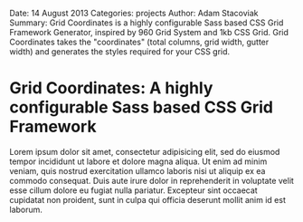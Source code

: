 Date: 14 August 2013
Categories: projects
Author: Adam Stacoviak
Summary: Grid Coordinates is a highly configurable Sass based CSS Grid Framework Generator, inspired by 960 Grid System and 1kb CSS Grid. Grid Coordinates takes the "coordinates" (total columns, grid width, gutter width) and generates the styles required for your CSS grid.

# Grid Coordinates: A highly configurable Sass based CSS Grid Framework

Lorem ipsum dolor sit amet, consectetur adipisicing elit, sed do eiusmod tempor incididunt ut labore et dolore magna aliqua. Ut enim ad minim veniam, quis nostrud exercitation ullamco laboris nisi ut aliquip ex ea commodo consequat. Duis aute irure dolor in reprehenderit in voluptate velit esse cillum dolore eu fugiat nulla pariatur. Excepteur sint occaecat cupidatat non proident, sunt in culpa qui officia deserunt mollit anim id est laborum.